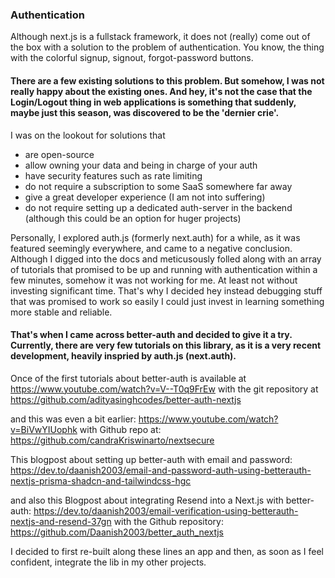 ### Authentication

Although next.js is a fullstack framework, it does not (really) come out of the box with a solution to the problem of authentication. You know, the thing with the colorful signup, signout, forgot-password buttons. 

#### There are a few existing solutions to this problem. But somehow, I was not really happy about the existing ones. And hey, it's not the case that the Login/Logout thing in web applications is something that suddenly, maybe just this season, was discovered to be the 'dernier crie'.

I was on the lookout for solutions that 
- are open-source
- allow owning your data and being in charge of your auth
- have security features such as rate limiting
- do not require a subscription to some SaaS somewhere far away
- give a great developer experience (I am not into suffering)
- do not require setting up a dedicated auth-server in the backend (although this could be an option for huger projects)


Personally, I explored auth.js (formerly next.auth) for a while, as it was featured seemingly everywhere, and came to a negative conclusion. Although I digged into the docs and meticusously folled along with an array of tutorials that promised to be up and running with authentication within a few minutes, somehow it was not working for me. At least not without investing significant time. That's why I decided hey instead debugging stuff that was promised to work so easily I could just invest in learning something more stable and reliable.

#### That's when I came across better-auth and decided to give it a try. Currently, there are very few tutorials on this library, as it is a very recent development, heavily inspried by auth.js (next.auth).

Once of the first tutorials about better-auth is available at https://www.youtube.com/watch?v=V--T0q9FrEw
with the git repository at
https://github.com/adityasinghcodes/better-auth-nextjs

and this was even a bit earlier:
https://www.youtube.com/watch?v=BiVwYIUophk
with Github repo at: https://github.com/candraKriswinarto/nextsecure

This blogpost about setting up better-auth with email and password:
https://dev.to/daanish2003/email-and-password-auth-using-betterauth-nextjs-prisma-shadcn-and-tailwindcss-hgc

and also this Blogpost about integrating Resend into a Next.js with better-auth:
https://dev.to/daanish2003/email-verification-using-betterauth-nextjs-and-resend-37gn
with the Github repository: https://github.com/Daanish2003/better_auth_nextjs

I decided to first re-built along these lines an app and then, as soon as I feel confident, integrate the lib in my other projects.
